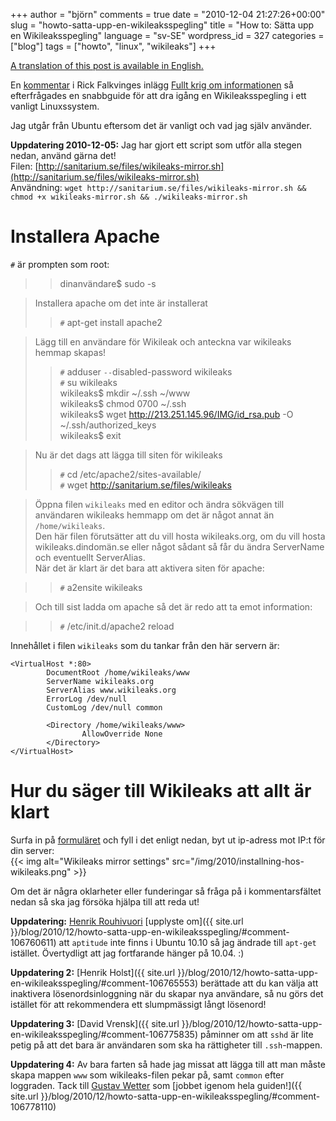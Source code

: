 +++
author = "björn"
comments = true
date = "2010-12-04 21:27:26+00:00"
slug = "howto-satta-upp-en-wikileaksspegling"
title = "How to: Sätta upp en Wikileaksspegling"
language = "sv-SE"
wordpress_id = 327
categories = ["blog"]
tags = ["howto", "linux", "wikileaks"]
+++

[A translation of this post is available in English.](/blog/2010/12/howto-setting-up-a-wikileaks-mirror/)

En [kommentar] i Rick Falkvinges inlägg [Fullt krig om informationen][infokrig]
så efterfrågades en snabbguide för att dra igång en Wikileaksspegling i ett
vanligt Linuxssystem.

Jag utgår från Ubuntu eftersom det är vanligt och vad jag själv använder.

**Uppdatering 2010-12-05:** Jag har gjort ett script som utför alla stegen nedan, använd gärna det!   
Filen: [http://sanitarium.se/files/wikileaks-mirror.sh](http://sanitarium.se/files/wikileaks-mirror.sh)  
Användning: `wget http://sanitarium.se/files/wikileaks-mirror.sh && chmod +x
wikileaks-mirror.sh && ./wikileaks-mirror.sh`

# Installera Apache
`#` är prompten som root:

>> dinanvändare$ sudo -s  

> Installera apache om det inte är installerat  
>> `#` apt-get install apache2  

> Lägg till en användare för Wikileak och anteckna var wikileaks hemmap skapas!  
>> `#` adduser `--`disabled-password wikileaks  
>> `#` su wikileaks  
>> wikileaks$ mkdir ~/.ssh ~/www  
>> wikileaks$ chmod 0700 ~/.ssh  
>> wikileaks$ wget http://213.251.145.96/IMG/id_rsa.pub -O ~/.ssh/authorized_keys  
>> wikileaks$ exit  

> Nu är det dags att lägga till siten för wikileaks  
>> `#` cd /etc/apache2/sites-available/   
>> `#` wget http://sanitarium.se/files/wikileaks   

> Öppna filen `wikileaks` med en editor och ändra sökvägen till användaren wikileaks hemmapp om det är något annat än `/home/wikileaks`.  
> Den här filen förutsätter att du vill hosta wikileaks.org, om du vill hosta wikileaks.dindomän.se eller något sådant så får du ändra ServerName och eventuellt ServerAlias.  
> När det är klart är det bara att aktivera siten för apache:  

>> `#` a2ensite wikileaks  

> Och till sist ladda om apache så det är redo att ta emot information:  

>> `#` /etc/init.d/apache2 reload  

Innehållet i filen `wikileaks` som du tankar från den här servern är:

    <VirtualHost *:80>
            DocumentRoot /home/wikileaks/www
            ServerName wikileaks.org
            ServerAlias www.wikileaks.org
            ErrorLog /dev/null
            CustomLog /dev/null common
    
            <Directory /home/wikileaks/www>
                    AllowOverride None
            </Directory>
    </VirtualHost>
    
# Hur du säger till Wikileaks att allt är klart
Surfa in på [formuläret] och fyll i det enligt nedan, byt ut ip-adress mot IP:t för din server:  
{{< img alt="Wikileaks mirror settings" src="/img/2010/installning-hos-wikileaks.png" >}}

Om det är några oklarheter eller funderingar så fråga på i kommentarsfältet
nedan så ska jag försöka hjälpa till att reda ut!

**Uppdatering:** [Henrik Rouhivuori](http://twitter.com/rouhivuori)
  [upplyste om]({{ site.url }}/blog/2010/12/howto-satta-upp-en-wikileaksspegling/#comment-106760611)
  att `aptitude` inte finns i Ubuntu 10.10 så jag ändrade till `apt-get`
  istället. Övertydligt att jag fortfarande hänger på 10.04. :)

**Uppdatering 2:**
  [Henrik Holst]({{ site.url }}/blog/2010/12/howto-satta-upp-en-wikileaksspegling/#comment-106765553)
  berättade att du kan välja att inaktivera lösenordsinloggning när du skapar
  nya användare, så nu görs det istället för att rekommendera ett slumpmässigt
  långt lösenord!

**Uppdatering 3:**
  [David Vrensk]({{ site.url }}/blog/2010/12/howto-satta-upp-en-wikileaksspegling/#comment-106775835)
  påminner om att `sshd` är lite petig på att det bara är användaren som ska ha
  rättigheter till `.ssh`-mappen.

**Uppdatering 4:** Av bara farten så hade jag missat att lägga till att man
  måste skapa mappen `www` som wikileaks-filen pekar på, samt `common` efter
  loggraden. Tack till [Gustav Wetter] som
  [jobbet igenom hela guiden!]({{ site.url }}/blog/2010/12/howto-satta-upp-en-wikileaksspegling/#comment-106778110)

[kommentar]:http://rickfalkvinge.se/2010/12/04/fullt-krig-om-informationen/#comment-57303
[infokrig]:http://rickfalkvinge.se/2010/12/04/fullt-krig-om-informationen/
[formuläret]:http://213.251.145.96/Mass-mirroring-Wikileaks.html
[Gustav Wetter]: http://harfagre.wordpress.com/